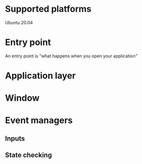 # Supported platforms

Ubuntu 20.04

# Entry point

An entry point is "what happens when you open your application"

# Application layer

# Window
# Event managers
## Inputs
## State checking